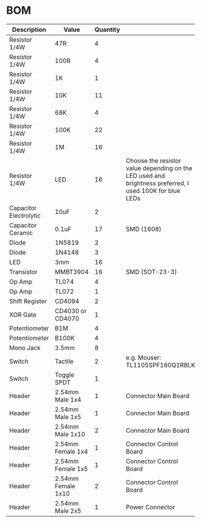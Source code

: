 # BOM

| Description | Value | Quantity | |
| --- | --- | --- | --- |
| Resistor 1/4W | 47R | 4 | |
| Resistor 1/4W | 100R | 4 | |
| Resistor 1/4W | 1K | 1 | |
| Resistor 1/4W | 10K | 11 | |
| Resistor 1/4W | 68K | 4 | |
| Resistor 1/4W | 100K | 22 | |
| Resistor 1/4W | 1M | 16 | |
| Resistor 1/4W | LED | 16 | Choose the resistor value depending on the LED used and brightness preferred, I used 100K for blue LEDs |
| Capacitor Electrolytic | 10uF | 2 | |
| Capacitor Ceramic | 0.1uF | 17 | SMD (1608) |
| Diode | 1N5819 | 2 | |
| Diode | 1N4148 | 3 | |
| LED | 3mm | 16 | |
| Transistor | MMBT3904 | 16 | SMD (SOT-23-3) |
| Op Amp | TL074 | 4 | |
| Op Amp | TL072 | 1 | |
| Shift Register | CD4094 | 2 | |
| XOR Gate | CD4030 or CD4070 | 1 | |
| Potentiometer | B1M | 4 | |
| Potentiometer | B100K | 4 | |
| Mono Jack | 3.5mm | 8 | |
| Switch | Tactile | 2 | e.g. Mouser: TL1105SPF160Q1RBLK |
| Switch | Toggle SPDT | 1 | |
| Header | 2.54mm Male 1x4 | 1 | Connector Main Board |
| Header | 2.54mm Male 1x5 | 1 | Connector Main Board |
| Header | 2.54mm Male 1x10 | 2 | Connector Main Board |
| Header | 2.54mm Female 1x4 | 1 | Connector Control Board |
| Header | 2.54mm Female 1x5 | 1 | Connector Control Board |
| Header | 2.54mm Female 1x10 | 2 | Connector Control Board |
| Header | 2.54mm Male 2x5 | 1 | Power Connector |
